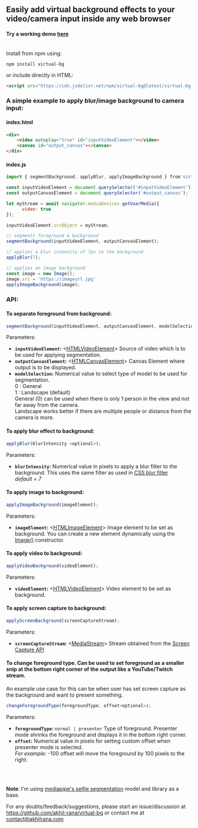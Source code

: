 ## Easily add virtual background effects to your video/camera input inside any web browser<br/>
#### Try a working demo [here](http://demo.virtualbg.akhilrana.com/)<br/><br/>

Install from npm using:

    npm install virtual-bg

or include directly in HTML:
```html
<script src="https://cdn.jsdelivr.net/npm/virtual-bg@latest/virtual-bg.min.js"></script>
```
### A simple example to apply blur/image background to camera input:<br/>
#### index.html
```html
<div>
    <video autoplay="true" id="inputVideoElement"></video>
    <canvas id="output_canvas"></canvas>
</div>
```

#### index.js
```js
import { segmentBackground, applyBlur, applyImageBackground } from'virtual-bg';

const inputVideoElement = document.querySelector('#inputVideoElement');
const outputCanvasElement = document.querySelector('#output_canvas');

let myStream = await navigator.mediaDevices.getUserMedia({
      video: true
});

inputVideoElement.srcObject = myStream;

// segments foreground & background
segmentBackground(inputVideoElement, outputCanvasElement);  

// applies a blur intensity of 7px to the background 
applyBlur(7); 

// applies an image background
const image = new Image();
image.src = 'https://imageurl.jpg'
applyImageBackground(image);
```
### API:<br/>

#### To separate foreground from background: <br/>
```js
segmentBackground(inputVideoElement, outputCanvasElement, modelSelection <optional>); 
```
 Parameters: <br>
- <b>`inputVideoElement`:</b> <[HTMLVideoElement](https://developer.mozilla.org/en-US/docs/Web/API/HTMLVideoElement)> Source of video which is to be used for applying segmentation.
- <b>`outputCanvasElement`:</b> <[HTMLCanvasElement](HTMLCanvasElement)> Canvas Element where output is to be displayed. 
- <b>`modelSelection`:</b> Numerical value to select type of model to be used for segmentation. <br/>0 : General <br/> 1 : Landscape (default)<br/> General (0) can be used when there is only 1 person in the view and not far away from the camera.<br/> Landscape works better if there are multiple people or distance from the camera is more.
#### To apply blur effect to background: <br/>
```js
applyBlur(blurIntensity <optional>); 
```
Parameters: </br>
- <b>`blurIntensity`:</b> Numerical value in pixels to apply a blur filter to the background. This uses the same filter as used in [CSS blur filter](https://developer.mozilla.org/en-US/docs/Web/CSS/filter-function/blur())<br/> _default = 7_
#### To apply image to background: <br/>
```js
applyImageBackground(imageElement); 
```
Parameters: </br>
- <b>`imageElement`:</b> <[HTMLImageElement](https://developer.mozilla.org/en-US/docs/Web/API/HTMLImageElement)> Image element to be set as background. You can create a new element dynamically using the [Image()](https://developer.mozilla.org/en-US/docs/Web/API/HTMLImageElement/Image) constructor.
#### To apply video to background: <br/>
```js
applyVideoBackground(videoElement); 
```
Parameters: </br>
- <b>`videoElement`:</b> <[HTMLVideoElement](https://developer.mozilla.org/en-US/docs/Web/API/HTMLVideoElement)> Video element to be set as background.
#### To apply screen capture to background: <br/>
```js 
applyScreenBackground(screenCaptureStream); 
```
Parameters: </br>
- <b>`screenCaptureStream`:</b> <[MediaStream](https://developer.mozilla.org/en-US/docs/Web/API/MediaStream)> Stream obtained from the [Screen Capture API](https://developer.mozilla.org/en-US/docs/Web/API/Screen_Capture_API)
#### To change foreground type. Can be used to set foreground as a smaller snip at the bottom right corner of the output like a YouTube/Twitch stream. <br/>
An example use case for this can be when user has set screen capture as the background and want to present something.
```js 
changeForegroundType(foregroundType, offset<optional>); 
```
Parameters: </br>
- <b>`foregroundType`: </b> `normal | presenter` Type of foreground. Presenter mode shrinks the foreground and displays it in the bottom right corner.
- <b>`offset`: </b> Numerical value in pixels for setting custom offset when presenter mode is selected.<br> _For example_: -100 offset will move the foreground by 100 pixels to the right.

<br/><br/>

<b>Note</b>: I'm using  [mediapipe's selfie segmentation](https://www.npmjs.com/package/@mediapipe/selfie_segmentation) model and library as a base. 


For any doubts/feedback/suggestions, please start an issue/discussion at https://github.com/akhil-rana/virtual-bg or contact me at contact@akhilrana.com